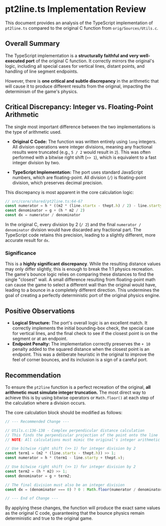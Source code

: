 # pt2line.ts Implementation Review

This document provides an analysis of the TypeScript implementation of `pt2line.ts` compared to the original C function from `orig/Sources/Utils.c`.

## Overall Summary

The TypeScript implementation is a **structurally faithful and very well-executed port** of the original C function. It correctly mirrors the original's logic, including all special cases for vertical lines, distant points, and handling of line segment endpoints.

However, there is **one critical and subtle discrepancy** in the arithmetic that will cause it to produce different results from the original, impacting the determinism of the game's physics.

## Critical Discrepancy: Integer vs. Floating-Point Arithmetic

The single most important difference between the two implementations is the type of arithmetic used.

-   **Original C Code:** The function was written entirely using `long` integers. All division operations were integer divisions, meaning any fractional results were truncated (e.g., `5 / 2` would result in `2`). This was often performed with a bitwise right shift (`>> 1`), which is equivalent to a fast integer division by two.

-   **TypeScript Implementation:** The port uses standard JavaScript numbers, which are floating-point. All division (`/`) is floating-point division, which preserves decimal precision.

This discrepancy is most apparent in the core calculation logic:

```typescript
// src/core/shared/pt2line.ts:64-67
const numerator = h * ((m2 * (line.startx - thept.h) / 2) - line.starty + thept.v)
const denominator = g + (h * m2 / 2)
const dx = numerator / denominator
```

In the original C, every division by 2 (`/ 2`) and the final `numerator / denominator` division would have discarded any fractional part. The TypeScript code retains this precision, leading to a slightly different, more accurate result for `dx`.

### Significance

This is a **highly significant discrepancy**. While the resulting distance values may only differ slightly, this is enough to break the 1:1 physics recreation. The game's bounce logic relies on comparing these distances to find the single "closest" wall. A small difference resulting from floating-point math can cause the game to select a different wall than the original would have, leading to a bounce in a completely different direction. This undermines the goal of creating a perfectly deterministic port of the original physics engine.

## Positive Observations

-   **Logical Structure:** The port's overall logic is an excellent match. It correctly implements the initial bounding-box check, the special case for vertical lines, and the final check to see if the closest point is on the segment or at an endpoint.
-   **Endpoint Penalty:** The implementation correctly preserves the `+ 10` penalty added to the squared distance when the closest point is an endpoint. This was a deliberate heuristic in the original to improve the feel of corner bounces, and its inclusion is a sign of a careful port.

## Recommendation

To ensure the `pt2line` function is a perfect recreation of the original, **all arithmetic must simulate integer truncation.** The most direct way to achieve this is by using bitwise operators or `Math.floor()` at each step of the calculation where a division occurs.

The core calculation block should be modified as follows:

```typescript
// --- Recommended Change ---

// Utils.c:136-138 - Complex perpendicular distance calculation
// This finds the perpendicular projection of the point onto the line
// NOTE: All calculations must mimic the original's integer arithmetic

// Use bitwise right shift (>> 1) for integer division by 2
const term1 = (m2 * (line.startx - thept.h)) >> 1; 
const numerator = h * (term1 - line.starty + thept.v);

// Use bitwise right shift (>> 1) for integer division by 2
const term2 = (h * m2) >> 1;
const denominator = g + term2;

// The final division must also be an integer division
const dx = (denominator === 0) ? 0 : Math.floor(numerator / denominator);

// --- End of Change ---
```

By applying these changes, the function will produce the exact same values as the original C code, guaranteeing that the bounce physics remain deterministic and true to the original game.
